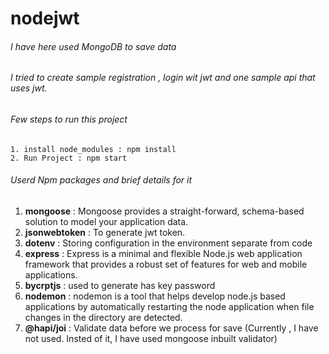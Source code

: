 # nodejwt

###### I have here used MongoDB to save data
###### I tried to create sample registration , login wit jwt and one sample api that uses jwt.

###### Few steps to run this project
``` 
1. install node_modules : npm install
2. Run Project : npm start
```

###### Userd Npm packages and brief details for it
1. **mongoose** : Mongoose provides a straight-forward, schema-based solution to model your application data. 
2. **jsonwebtoken** : To generate jwt token.
3. **dotenv** : Storing configuration in the environment separate from code 
4. **express** : Express is a minimal and flexible Node.js web application framework that provides a robust set                  of features for web and mobile applications.
5. **bycrptjs** : used to generate has key password 
6. **nodemon** : nodemon is a tool that helps develop node.js based applications by automatically restarting                     the node application when file changes in the directory are detected.
7. **@hapi/joi** : Validate data before we process for save (Currently , I have not used. Insted of it, I have                  used mongoose inbuilt validator)